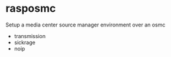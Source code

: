 # rasposmc

Setup a media center source manager environment over an osmc

- transmission
- sickrage
- noip
